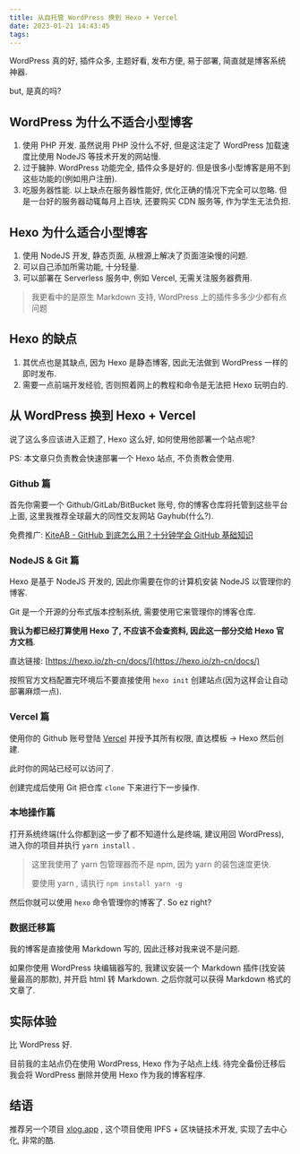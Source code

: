 ```yaml
---
title: 从自托管 WordPress 换到 Hexo + Vercel
date: 2023-01-21 14:43:45
tags:
---
```


WordPress 真的好, 插件众多, 主题好看, 发布方便, 易于部署, 简直就是博客系统神器.

but, 是真的吗?

## WordPress 为什么不适合小型博客

1. 使用 PHP 开发. 虽然说用 PHP 没什么不好, 但是这注定了 WordPress 加载速度比使用 NodeJS 等技术开发的网站慢.
2. 过于臃肿. WordPress 功能完全, 插件众多是好的. 但是很多小型博客是用不到这些功能的(例如用户注册).
3. 吃服务器性能. 以上缺点在服务器性能好, 优化正确的情况下完全可以忽略. 但是一台好的服务器动辄每月上百块, 还要购买 CDN 服务等, 作为学生无法负担.

## Hexo 为什么适合小型博客

1. 使用 NodeJS 开发, 静态页面, 从根源上解决了页面渲染慢的问题.
2. 可以自己添加所需功能, 十分轻量.
3. 可以部署在 Serverless 服务中, 例如 Vercel, 无需关注服务器费用.

> 我更看中的是原生 Markdown 支持, WordPress 上的插件多多少少都有点问题

## Hexo 的缺点

1. 其优点也是其缺点, 因为 Hexo 是静态博客, 因此无法做到 WordPress 一样的即时发布.
2. 需要一点前端开发经验, 否则照着网上的教程和命令是无法把 Hexo 玩明白的.

## 从 WordPress 换到 Hexo + Vercel

说了这么多应该进入正题了, Hexo 这么好, 如何使用他部署一个站点呢?

PS: 本文章只负责教会快速部署一个 Hexo 站点, 不负责教会使用.

### Github 篇

首先你需要一个 Github/GitLab/BitBucket 账号, 你的博客仓库将托管到这些平台上面, 这里我推荐全球最大的同性交友网站 Gayhub(什么?).

免费推广: [KiteAB - GitHub 到底怎么用？十分钟学会 GitHub 基础知识](https://www.bilibili.com/video/BV1yo4y1d7UK/)

### NodeJS & Git 篇

Hexo 是基于 NodeJS 开发的, 因此你需要在你的计算机安装 NodeJS 以管理你的博客.

Git 是一个开源的分布式版本控制系统, 需要使用它来管理你的博客仓库.

**我认为都已经打算使用 Hexo 了, 不应该不会查资料, 因此这一部分交给 Hexo 官方文档**.

直达链接: [https://hexo.io/zh-cn/docs/](https://hexo.io/zh-cn/docs/)

按照官方文档配置完环境后不要直接使用 `hexo init` 创建站点(因为这样会让自动部署麻烦一点).

### Vercel 篇

使用你的 Github 账号登陆 [Vercel](https://vercel.com) 并授予其所有权限, 直达模板 -> Hexo 然后创建.

此时你的网站已经可以访问了.

创建完成后使用 Git 把仓库 `clone` 下来进行下一步操作.

### 本地操作篇

打开系统终端(什么你都到这一步了都不知道什么是终端, 建议用回 WordPress), 进入你的项目并执行 `yarn install` .

> 这里我使用了 yarn 包管理器而不是 npm, 因为 yarn 的装包速度更快.
>
> 要使用 yarn , 请执行 `npm install yarn -g`

然后你就可以使用 `hexo` 命令管理你的博客了. So ez right?

### 数据迁移篇

我的博客是直接使用 Markdown 写的, 因此迁移对我来说不是问题.

如果你使用 WordPress 块编辑器写的, 我建议安装一个 Markdown 插件(找安装量最高的那款), 并开启 html 转 Markdown. 之后你就可以获得 Markdown 格式的文章了.

## 实际体验

比 WordPress 好.

目前我的主站点仍在使用 WordPress, Hexo 作为子站点上线. 待完全备份迁移后我会将 WordPress 删除并使用 Hexo 作为我的博客程序.

## 结语

推荐另一个项目 [xlog.app](https://xlog.app) , 这个项目使用 IPFS + 区块链技术开发, 实现了去中心化, 非常的酷.
